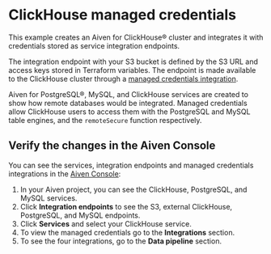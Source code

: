 # ClickHouse managed credentials

This example creates an Aiven for ClickHouse® cluster and integrates it with credentials stored as service integration endpoints.

The integration endpoint with your S3 bucket is defined by the S3 URL and access keys stored in Terraform variables. 
The endpoint is made available to the ClickHouse cluster through a [managed credentials integration](https://aiven.io/docs/products/clickhouse/concepts/data-integration-overview#managed-credentials-integration).

Aiven for PostgreSQL®, MySQL, and ClickHouse services are created to show how remote databases would be integrated.
Managed credentials allow ClickHouse users to access them with the PostgreSQL and MySQL table engines, and the `remoteSecure` function respectively.

## Verify the changes in the Aiven Console

You can see the services, integration endpoints and managed credentials integrations in the [Aiven Console](https://console.aiven.io/):

1. In your Aiven project, you can see the ClickHouse, PostgreSQL, and MySQL services.
2. Click **Integration endpoints** to see the S3, external ClickHouse, PostgreSQL, and MySQL endpoints.
3. Click **Services** and select your ClickHouse service.
4. To view the managed credentials go to the **Integrations** section.
5. To see the four integrations, go to the **Data pipeline** section.
